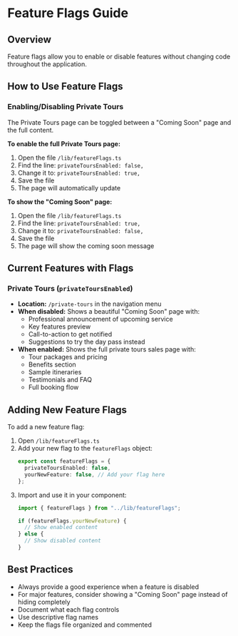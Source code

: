 # Feature Flags Guide

## Overview
Feature flags allow you to enable or disable features without changing code throughout the application.

## How to Use Feature Flags

### Enabling/Disabling Private Tours

The Private Tours page can be toggled between a "Coming Soon" page and the full content.

**To enable the full Private Tours page:**

1. Open the file `/lib/featureFlags.ts`
2. Find the line: `privateToursEnabled: false,`
3. Change it to: `privateToursEnabled: true,`
4. Save the file
5. The page will automatically update

**To show the "Coming Soon" page:**

1. Open the file `/lib/featureFlags.ts`
2. Find the line: `privateToursEnabled: true,`
3. Change it to: `privateToursEnabled: false,`
4. Save the file
5. The page will show the coming soon message

## Current Features with Flags

### Private Tours (`privateToursEnabled`)
- **Location:** `/private-tours` in the navigation menu
- **When disabled:** Shows a beautiful "Coming Soon" page with:
  - Professional announcement of upcoming service
  - Key features preview
  - Call-to-action to get notified
  - Suggestions to try the day pass instead
- **When enabled:** Shows the full private tours sales page with:
  - Tour packages and pricing
  - Benefits section
  - Sample itineraries
  - Testimonials and FAQ
  - Full booking flow

## Adding New Feature Flags

To add a new feature flag:

1. Open `/lib/featureFlags.ts`
2. Add your new flag to the `featureFlags` object:
   ```typescript
   export const featureFlags = {
     privateToursEnabled: false,
     yourNewFeature: false, // Add your flag here
   };
   ```
3. Import and use it in your component:
   ```typescript
   import { featureFlags } from "../lib/featureFlags";
   
   if (featureFlags.yourNewFeature) {
     // Show enabled content
   } else {
     // Show disabled content
   }
   ```

## Best Practices

- Always provide a good experience when a feature is disabled
- For major features, consider showing a "Coming Soon" page instead of hiding completely
- Document what each flag controls
- Use descriptive flag names
- Keep the flags file organized and commented
